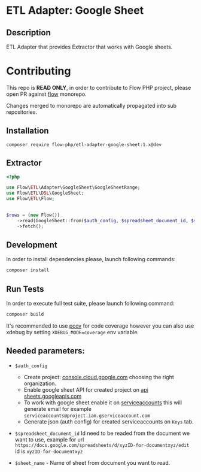 # ETL Adapter: Google Sheet

## Description

ETL Adapter that provides Extractor that works with Google sheets.

# Contributing

This repo is **READ ONLY**, in order to contribute to Flow PHP project, please
open PR against [flow](https://github.com/flow-php/flow) monorepo.

Changes merged to monorepo are automatically propagated into sub repositories.


## Installation 

``` 
composer require flow-php/etl-adapter-google-sheet:1.x@dev
```

## Extractor

```php
<?php

use Flow\ETL\Adapter\GoogleSheet\GoogleSheetRange;
use Flow\ETL\DSL\GoogleSheet;
use Flow\ETL\Flow;

        
$rows = (new Flow())
    ->read(GoogleSheet::from($auth_config, $spreadsheet_document_id, $sheet_name)))
    ->fetch();
```

## Development

In order to install dependencies please, launch following commands:

```bash
composer install
```

## Run Tests

In order to execute full test suite, please launch following command:

```bash
composer build
```

It's recommended to use [pcov](https://pecl.php.net/package/pcov) for code coverage however you can also use
xdebug by setting `XDEBUG_MODE=coverage` env variable.

## Needed parameters:
- `$auth_config` 

  - Create project: [console.cloud.google.com](https://console.cloud.google.com/projectcreate) choosing the right organization.
  - Enable google sheet API for created project on [api sheets.googleapis.com](https://console.cloud.google.com/apis/library/sheets.googleapis.com)
  - To work with google sheet enable it on [serviceaccounts](https://console.cloud.google.com/iam-admin/serviceaccounts/create) this will generate email for example `serviceaccounts@project.iam.gserviceaccount.com`
  - Generate json (auth config)  for created serviceaccounts on `Keys` tab.

- `$spreadsheet_document_id` Id need to be readed from the document we want to use, example for url `https://docs.google.com/spreadsheets/d/xyzID-for-documentxyz/edit` id is `xyzID-for-documentxyz`
- `$sheet_name` - Name of sheet from document you want to read.
